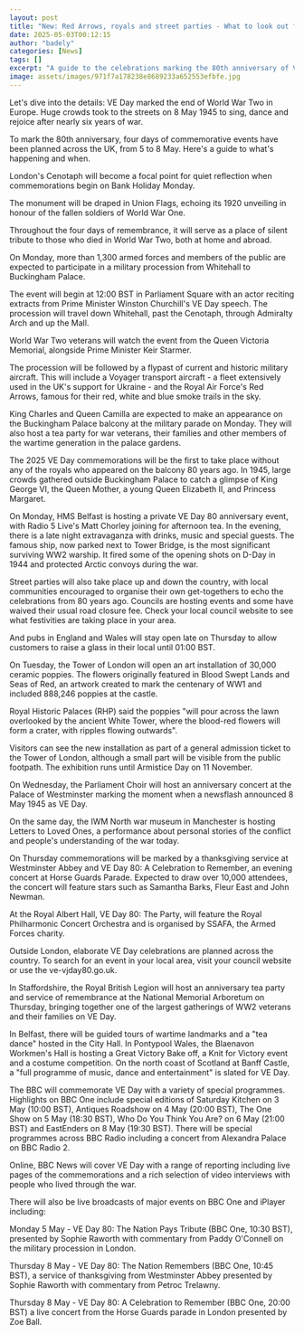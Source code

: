 ```yaml
---
layout: post
title: "New: Red Arrows, royals and street parties - What to look out for on VE Day at 80"
date: 2025-05-03T00:12:15
author: "badely"
categories: [News]
tags: []
excerpt: "A guide to the celebrations marking the 80th anniversary of VE day."
image: assets/images/971f7a178238e8689233a652553efbfe.jpg
---
```


Let's dive into the details: VE Day marked the end of World War Two in Europe. Huge crowds took to the streets on 8 May 1945 to sing, dance and rejoice after nearly six years of war.

To mark the 80th anniversary, four days of commemorative events have been planned across the UK, from 5 to 8 May. Here's a guide to what's happening and when.

London's Cenotaph will become a focal point for quiet reflection when commemorations begin on Bank Holiday Monday.

The monument will be draped in Union Flags, echoing its 1920 unveiling in honour of the fallen soldiers of World War One.

Throughout the four days of remembrance, it will serve as a place of silent tribute to those who died in World War Two, both at home and abroad.

On Monday, more than 1,300 armed forces and members of the public are expected to participate in a military procession from Whitehall to Buckingham Palace.

The event will begin at 12:00 BST in Parliament Square with an actor reciting extracts from Prime Minister Winston Churchill's VE Day speech. The procession will travel down Whitehall, past the Cenotaph, through Admiralty Arch and up the Mall.

World War Two veterans will watch the event from the Queen Victoria Memorial, alongside Prime Minister Keir Starmer.

The procession will be followed by a flypast of current and historic military aircraft. This will include a Voyager transport aircraft - a fleet extensively used in the UK's support for Ukraine - and the Royal Air Force's Red Arrows, famous for their red, white and blue smoke trails in the sky.

King Charles and Queen Camilla are expected to make an appearance on the Buckingham Palace balcony at the military parade on Monday. They will also host a tea party for war veterans, their families and other members of the wartime generation in the palace gardens.

The 2025 VE Day commemorations will be the first to take place without any of the royals who appeared on the balcony 80 years ago. In 1945, large crowds gathered outside Buckingham Palace to catch a glimpse of King George VI, the Queen Mother, a young Queen Elizabeth II, and Princess Margaret.

On Monday, HMS Belfast is hosting a private VE Day 80 anniversary event, with Radio 5 Live's Matt Chorley joining for afternoon tea. In the evening, there is a late night extravaganza with drinks, music and special guests. The famous ship, now parked next to Tower Bridge, is the most significant surviving WW2 warship. It fired some of the opening shots on D-Day in 1944 and protected Arctic convoys during the war.

Street parties will also take place up and down the country, with local communities encouraged to organise their own get-togethers to echo the celebrations from 80 years ago. Councils are hosting events and some have waived their usual road closure fee. Check your local council website to see what festivities are taking place in your area.

And pubs in England and Wales will stay open late on Thursday to allow customers to raise a glass in their local until 01:00 BST.

On Tuesday, the Tower of London will open an art installation of 30,000 ceramic poppies. The flowers originally featured in Blood Swept Lands and Seas of Red, an artwork created to mark the centenary of WW1 and included 888,246 poppies at the castle.

Royal Historic Palaces (RHP) said the poppies "will pour across the lawn overlooked by the ancient White Tower, where the blood-red flowers will form a crater, with ripples flowing outwards".

Visitors can see the new installation as part of a general admission ticket to the Tower of London, although a small part will be visible from the public footpath. The exhibition runs until Armistice Day on 11 November. 

On Wednesday, the Parliament Choir will host an anniversary concert at the Palace of Westminster marking the moment when a newsflash announced 8 May 1945 as VE Day.

On the same day, the IWM North war museum in Manchester is hosting Letters to Loved Ones, a performance about personal stories of the conflict and people's understanding of the war today.

On Thursday commemorations will be marked by a thanksgiving service at Westminster Abbey and VE Day 80: A Celebration to Remember, an evening concert at Horse Guards Parade. Expected to draw over 10,000 attendees, the concert will feature stars such as Samantha Barks, Fleur East and John Newman.

At the Royal Albert Hall, VE Day 80: The Party, will feature the Royal Philharmonic Concert Orchestra and is organised by SSAFA, the Armed Forces charity.

Outside London, elaborate VE Day celebrations are planned across the country. To search for an event in your local area, visit your council website or use the ve-vjday80.go.uk.

In Staffordshire, the Royal British Legion will host an anniversary tea party and service of remembrance at the National Memorial Arboretum on Thursday, bringing together one of the largest gatherings of WW2 veterans and their families on VE Day.

In Belfast, there will be guided tours of wartime landmarks and a "tea dance" hosted in the City Hall. In Pontypool Wales, the Blaenavon Workmen's Hall is hosting a Great Victory Bake off, a Knit for Victory event and a costume competition. On the north coast of Scotland at Banff Castle, a "full programme of music, dance and entertainment" is slated for VE Day.

The BBC will commemorate VE Day with a variety of special programmes. Highlights on BBC One include special editions of Saturday Kitchen on 3 May (10:00 BST), Antiques Roadshow on 4 May (20:00 BST), The One Show on 5 May (18:30 BST), Who Do You Think You Are? on 6 May (21:00 BST) and EastEnders on 8 May (19:30 BST). There will be special programmes across BBC Radio including a concert from Alexandra Palace on BBC Radio 2. 

Online, BBC News will cover VE Day with a range of reporting including live pages of the commemorations and a rich selection of video interviews with people who lived through the war.

There will also be live broadcasts of major events on BBC One and iPlayer including:

Monday 5 May - VE Day 80: The Nation Pays Tribute (BBC One, 10:30 BST), presented by Sophie Raworth with commentary from Paddy O'Connell on the military procession in London.

Thursday 8 May - VE Day 80: The Nation Remembers (BBC One, 10:45 BST), a service of thanksgiving from Westminster Abbey presented by Sophie Raworth with commentary from Petroc Trelawny.

Thursday 8 May - VE Day 80: A Celebration to Remember (BBC One, 20:00 BST) a live concert from the Horse Guards parade in London presented by Zoe Ball. 

